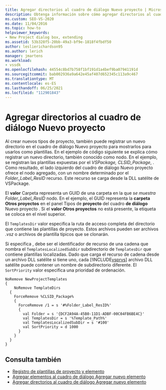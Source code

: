 ```yaml
---
title: Agregar directorios al cuadro de diálogo Nuevo proyecto | Microsoft Docs
description: Obtenga información sobre cómo agregar directorios al cuadro de diálogo Nuevo proyecto de Visual Studio, para que pueda crear nuevos tipos de proyecto y mostrarlos para usarlos como plantillas.
ms.custom: SEO-VS-2020
ms.date: 11/04/2016
ms.topic: how-to
helpviewer_keywords:
- New Project dialog box, extending
ms.assetid: 53b328f5-20bb-49a3-bf9e-1818f4fbdf50
author: leslierichardson95
ms.author: lerich
manager: jmartens
ms.workload:
- vssdk
ms.openlocfilehash: 44554c8bd7b758f1bf191d1a4bef9ba07941191d
ms.sourcegitcommit: bab002936a9a642e45af407d652345c113a9c467
ms.translationtype: MT
ms.contentlocale: es-ES
ms.lasthandoff: 06/25/2021
ms.locfileid: "112901843"
---
```

# <a name="add-directories-to-the-new-project-dialog-box"></a>Agregar directorios al cuadro de diálogo Nuevo proyecto
Al crear nuevos tipos de proyecto, también puede  registrar un nuevo directorio en el cuadro de diálogo Nuevo proyecto para mostrarlos para usarlos como plantillas. En el ejemplo de código siguiente se explica cómo registrar un nuevo directorio, también conocido como nodo. En el ejemplo, se registran las plantillas expuestas por el *VSPackage, CLSID_Package*, . Como resultado, el lado  izquierdo del cuadro de diálogo Nuevo proyecto ofrece el nodo agregado, con un nombre determinado por el *Folder_Label_ResID* recurso. Este recurso se carga desde la DLL satélite de VSPackage.

 El **valor** Carpeta representa un GUID de una carpeta en la que *se muestra Folder_Label_ResID* nodo. En el ejemplo, el GUID representa la **carpeta Otros proyectos** en el panel Tipos de **proyecto** del cuadro **de diálogo** Nuevo proyecto . Si el **valor Otros proyectos** no está presente, la etiqueta se coloca en el nivel superior.

 El `TemplatesDir` valor especifica la ruta de acceso completa del directorio que contiene las plantillas de proyecto. Estos archivos pueden ser archivos *.vsz* o archivos de plantilla típicos que se clonarán.

 Si especifica , debe ser el identificador de recurso de una cadena que nombra el `TemplatesLocalizedSubDir` subdirectorio de `TemplatesDir` que contiene plantillas localizadas. Dado que carga el recurso de cadena desde un archivo DLL satélite si tiene uno, cada [!INCLUDE[vsprvs](../../code-quality/includes/vsprvs_md.md)] archivo DLL satélite puede contener un nombre de subdirectorio diferente. El `SortPriority` valor especifica una prioridad de ordenación.

```
NoRemove NewProjectTemplates
{
    NoRemove TemplateDirs
  {
    ForceRemove %CLSID_Package%
    {
      ForceRemove /1 = s '#%Folder_Label_ResID%'
      {
        val Folder = s '{DCF2A94A-45B0-11D1-ADBF-00C04FB6BE4C}'
        val TemplatesDir = s '%Template_Path%'
        val TemplatesLocalizedSubDir = s '#100'
        val SortPriority = d 1000
      }
    }
  }
}
```

## <a name="see-also"></a>Consulta también
- [Registro de plantillas de proyecto y elemento](../../extensibility/internals/registering-project-and-item-templates.md)
- [Agregar elementos al cuadro de diálogo Agregar nuevo elemento](../../extensibility/internals/adding-items-to-the-add-new-item-dialog-boxes.md)
- [Agregar directorios al cuadro de diálogo Agregar nuevo elemento](../../extensibility/internals/adding-directories-to-the-add-new-item-dialog-box.md)
